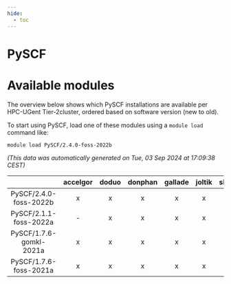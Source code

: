 ```yaml
---
hide:
  - toc
---
```


PySCF
=====

# Available modules


The overview below shows which PySCF installations are available per HPC-UGent Tier-2cluster, ordered based on software version (new to old).

To start using PySCF, load one of these modules using a `module load` command like:

```shell
module load PySCF/2.4.0-foss-2022b
```

*(This data was automatically generated on Tue, 03 Sep 2024 at 17:09:38 CEST)*  

| |accelgor|doduo|donphan|gallade|joltik|shinx|skitty|
| :---: | :---: | :---: | :---: | :---: | :---: | :---: | :---: |
|PySCF/2.4.0-foss-2022b|x|x|x|x|x|-|x|
|PySCF/2.1.1-foss-2022a|-|x|x|x|x|-|x|
|PySCF/1.7.6-gomkl-2021a|x|x|x|x|x|-|x|
|PySCF/1.7.6-foss-2021a|x|x|x|x|x|-|x|
